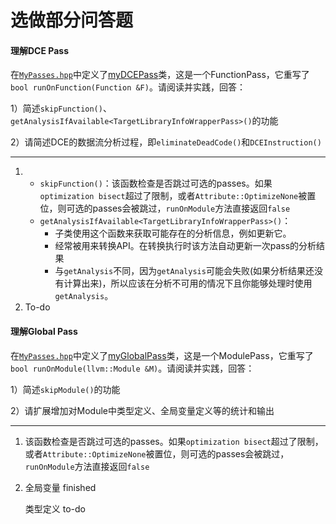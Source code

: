 # 选做部分问答题

####  理解DCE Pass

在[`MyPasses.hpp`](https://gitee.com/pei-qi-zhi/llvm-ustc-proj/blob/master/my-llvm-driver/include/optimization/MyPasses.hpp)中定义了[myDCEPass](https://gitee.com/pei-qi-zhi/llvm-ustc-proj/blob/master/my-llvm-driver/include/optimization/MyPasses.hpp#L69)类，这是一个FunctionPass，它重写了 `bool runOnFunction(Function &F)`。请阅读并实践，回答： 

1）简述`skipFunction()`、`getAnalysisIfAvailable<TargetLibraryInfoWrapperPass>()`的功能

2）请简述DCE的数据流分析过程，即`eliminateDeadCode()`和`DCEInstruction()`

***

1. * `skipFunction()`：该函数检查是否跳过可选的passes。如果`optimization bisect`超过了限制，或者`Attribute::OptimizeNone`被置位，则可选的passes会被跳过，`runOnModule`方法直接返回`false`
   * `getAnalysisIfAvailable<TargetLibraryInfoWrapperPass>()`：
     * 子类使用这个函数来获取可能存在的分析信息，例如更新它。
     * 经常被用来转换API。在转换执行时该方法自动更新一次pass的分析结果
     * 与`getAnalysis`不同，因为`getAnalysis`可能会失败(如果分析结果还没有计算出来)，所以应该在分析不可用的情况下且你能够处理时使用`getAnalysis`。
2. To-do







#### 理解Global Pass

在[`MyPasses.hpp`](https://gitee.com/pei-qi-zhi/llvm-ustc-proj/blob/master/my-llvm-driver/include/optimization/MyPasses.hpp)中定义了[myGlobalPass](https://gitee.com/pei-qi-zhi/llvm-ustc-proj/blob/master/my-llvm-driver/include/optimization/MyPasses.hpp#L106)类，这是一个ModulePass，它重写了 `bool runOnModule(llvm::Module &M)`。请阅读并实践，回答： 

1）简述`skipModule()`的功能

2）请扩展增加对Module中类型定义、全局变量定义等的统计和输出

***

1. 该函数检查是否跳过可选的passes。如果`optimization bisect`超过了限制，或者`Attribute::OptimizeNone`被置位，则可选的passes会被跳过，`runOnModule`方法直接返回`false`

2. 全局变量 finished

   类型定义 to-do